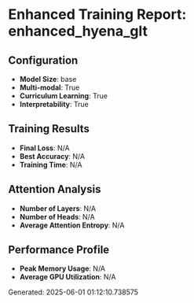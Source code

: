 # Enhanced Training Report: enhanced_hyena_glt

## Configuration
- **Model Size**: base
- **Multi-modal**: True
- **Curriculum Learning**: True
- **Interpretability**: True

## Training Results
- **Final Loss**: N/A
- **Best Accuracy**: N/A
- **Training Time**: N/A

## Attention Analysis
- **Number of Layers**: N/A
- **Number of Heads**: N/A
- **Average Attention Entropy**: N/A

## Performance Profile
- **Peak Memory Usage**: N/A
- **Average GPU Utilization**: N/A

Generated: 2025-06-01 01:12:10.738575
